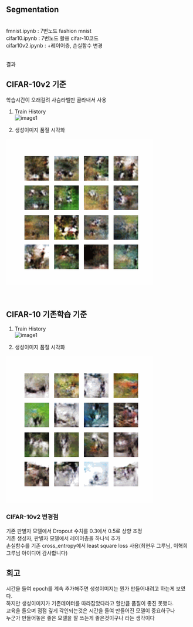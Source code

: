 ## Segmentation
<br/>
fmnist.ipynb : 7번노드 fashion mnist<br/>
cifar10.ipynb : 7번노드 활용 cifar-10코드<br/>
cifar10v2.ipynb : +레이어층, 손실함수 변경<br/>
<br/>

결과<br/>
## CIFAR-10v2 기준<br/>
학습시간이 오래걸려 사슴라벨만 골라내서 사용<br/>


1. Train History<br/>
![image1](./cifar10v2/train_history_0199.jpg)


2. 생성이미지 품질 시각화<br/>

![image2](./cifar10v2/cifar10v2_200.gif)

<br/>

## CIFAR-10 기존학습 기준 <br/>

1. Train History<br/>
![image1](./cifar10v1/train_history_0049.jpg)


2. 생성이미지 품질 시각화<br/>

![image2](./cifar10v1/cifar10_400.gif)



### CIFAR-10v2 변경점
기존 판별자 모델에서 Dropout 수치를 0.3에서 0.5로 상향 조정<br/>
기존 생성자, 판별자 모델에서 레이어층을 하나씩 추가<br/>
손실함수를 기존 cross_entropy에서 least square loss 사용(최현우 그루님, 이혁희 그루님 아이디어 감사합니다)<br/>




## 회고
시간을 들여 epoch를 계속 추가해주면 생성이미지는 뭔가 만들어내려고 하는게 보였다.<br/>
하지만 생성이미지가 기존데이터를 따라잡았다라고 할만큼 품질이 좋진 못했다.<br/>
교육을 들으며 점점 깊게 각인되는것은 시간을 들여 만들어진 모델이 중요하구나<br/>
누군가 만들어놓은 좋은 모델을 잘 쓰는게 좋은것이구나 라는 생각이다<br/>
